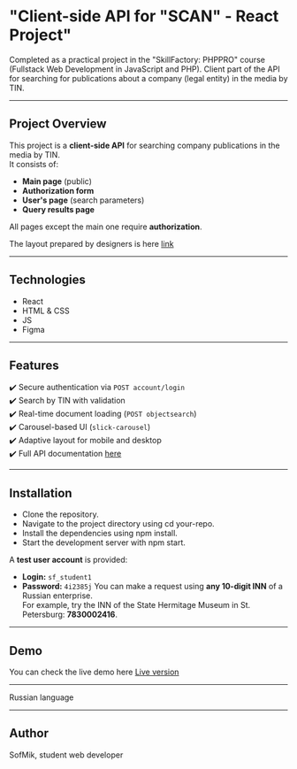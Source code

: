 # "Сlient-side API for "SCAN" - React Project"
Completed as a practical project in the "SkillFactory: PHPPRO" course (Fullstack Web Development in JavaScript and PHP).
Client part of the API for searching for publications about a company (legal entity) in the media by TIN.

---

## Project Overview
This project is a **client-side API** for searching company publications in the media by TIN.  
It consists of:
- **Main page** (public)
- **Authorization form**
- **User's page** (search parameters)
- **Query results page**

All pages except the main one require **authorization**.

The layout prepared by designers is here <a href="https://www.figma.com/design/u3MOjzYnTnirz712GrLbFv/%D0%9C%D0%B0%D0%BA%D0%B5%D1%82-%D0%A1%D0%9A%D0%90%D0%9D?node-id=0-1&p=f" target="_blank">link</a>

---

## Technologies

* React
* HTML & CSS
* JS
* Figma

---

## Features

✔️ Secure authentication via `POST account/login`  
✔️ Search by TIN with validation  
✔️ Real-time document loading (`POST objectsearch`)  
✔️ Carousel-based UI (`slick-carousel`)  
✔️ Adaptive layout for mobile and desktop  
✔️ Full API documentation <a href="https://gateway.scan-interfax.ru/swagger/index.html#/" target="_blank">here</a>

---

## Installation

* Clone the repository.
* Navigate to the project directory using cd your-repo.
* Install the dependencies using npm install.
* Start the development server with npm start.

A **test user account** is provided:  
- **Login:** `sf_student1`  
- **Password:** `4i2385j` 
You can make a request using **any 10-digit INN** of a Russian enterprise.  
For example, try the INN of the State Hermitage Museum in St. Petersburg: **7830002416**.

---

## Demo

You can check the live demo here <a href="https://sofmik.github.io/Desktop_Mobile_Figma_Updated/" target="_blank">Live version</a>

---

Russian language

---

## Author
SofMik, student web developer
